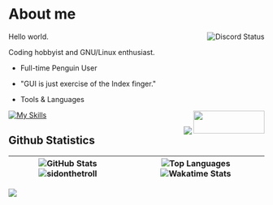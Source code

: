 # About me

<a href="https://discord.com/users/728604179186188368">
  <img align="right" src="https://lanyard.cnrad.dev/api/728604179186188368?idleMessage=Probably%20doing%20homework%20or%20coding." alt="Discord Status">
</a>

Hello world.

Coding hobbyist and GNU/Linux enthusiast.

- Full-time Penguin User

- "GUI is just exercise of the Index finger."

- Tools & Languages 

[![My Skills](https://skillicons.dev/icons?i=docker,mysql,linux,bash,neovim,git,py,md,&theme=dark)](https://skillicons.dev)[<img align="right" src="https://github.com/SidonTheTroll/SidonTheTroll/assets/70560640/9b56e14e-d337-4544-8d4f-455b493a478b" width="140" height="45">](https://discord.com/users/728604179186188368)

<img align='right' src="https://wakatime.com/badge/user/f541b965-608f-40b0-b814-f52e9138cf82.svg?style=flat">

## Github Statistics

| ![GitHub Stats](https://readme-card-gamma.vercel.app/api/?username=sidonthetroll&theme=aura&show_icons=true&rank_icon=percentile&hide_border=false) ![sidonthetroll](https://github-readme-streak-stats-mgna.vercel.app?user=SidonTheTroll&theme=aura) | ![Top Languages](https://readme-card-gamma.vercel.app/api/top-langs/?username=sidonthetroll&theme=aura&hide_border=false&layout=compact) ![Wakatime Stats](https://readme-card-gamma.vercel.app/api/wakatime?username=sidonthetroll&theme=aura&hide_border=false&layout=compact) |
| - | - |

<img src = 'https://wakatime.com/share/@sidonthetroll/83a74bc7-5c61-4e5d-a8ac-f1360d8c538d.svg'>

